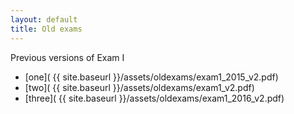 ```yaml
---
layout: default
title: Old exams
---
```


Previous versions of Exam I

- [one]( {{ site.baseurl }}/assets/oldexams/exam1_2015_v2.pdf)
- [two]( {{ site.baseurl }}/assets/oldexams/exam1_v2.pdf)
- [three]( {{ site.baseurl }}/assets/oldexams/exam1_2016_v2.pdf)
